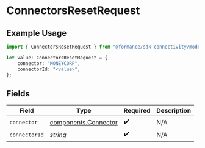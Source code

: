 # ConnectorsResetRequest

## Example Usage

```typescript
import { ConnectorsResetRequest } from "@formance/sdk-connectivity/models/operations";

let value: ConnectorsResetRequest = {
    connector: "MONEYCORP",
    connectorId: "<value>",
};
```

## Fields

| Field                                                        | Type                                                         | Required                                                     | Description                                                  |
| ------------------------------------------------------------ | ------------------------------------------------------------ | ------------------------------------------------------------ | ------------------------------------------------------------ |
| `connector`                                                  | [components.Connector](../../models/components/connector.md) | :heavy_check_mark:                                           | N/A                                                          |
| `connectorId`                                                | *string*                                                     | :heavy_check_mark:                                           | N/A                                                          |